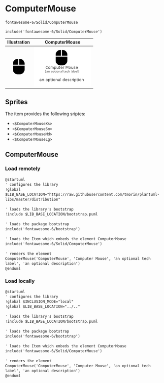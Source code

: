# ComputerMouse


```text
fontawesome-6/Solid/ComputerMouse
```

```text
include('fontawesome-6/Solid/ComputerMouse')
```



| Illustration | ComputerMouse |
| :---: | :---: |
| ![illustration for Illustration](../../fontawesome-6/Solid/ComputerMouse.png) | ![illustration for ComputerMouse](../../fontawesome-6/Solid/ComputerMouse.Local.png) |



## Sprites
The item provides the following sriptes:

- `<$ComputerMouseXs>`
- `<$ComputerMouseSm>`
- `<$ComputerMouseMd>`
- `<$ComputerMouseLg>`





## ComputerMouse

### Load remotely
```plantuml
@startuml
' configures the library
!global $LIB_BASE_LOCATION="https://raw.githubusercontent.com/tmorin/plantuml-libs/master/distribution"

' loads the library's bootstrap
!include $LIB_BASE_LOCATION/bootstrap.puml

' loads the package bootstrap
include('fontawesome-6/bootstrap')

' loads the Item which embeds the element ComputerMouse
include('fontawesome-6/Solid/ComputerMouse')

' renders the element
ComputerMouse('ComputerMouse', 'Computer Mouse', 'an optional tech label', 'an optional description')
@enduml
```

### Load locally
```plantuml
@startuml
' configures the library
!global $INCLUSION_MODE="local"
!global $LIB_BASE_LOCATION="../.."

' loads the library's bootstrap
!include $LIB_BASE_LOCATION/bootstrap.puml

' loads the package bootstrap
include('fontawesome-6/bootstrap')

' loads the Item which embeds the element ComputerMouse
include('fontawesome-6/Solid/ComputerMouse')

' renders the element
ComputerMouse('ComputerMouse', 'Computer Mouse', 'an optional tech label', 'an optional description')
@enduml
```

